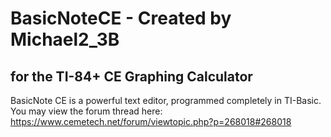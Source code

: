 # BasicNoteCE - Created by Michael2_3B
## for the TI-84+ CE Graphing Calculator

BasicNote CE is a powerful text editor, programmed completely in TI-Basic. 
You may view the forum thread here: https://www.cemetech.net/forum/viewtopic.php?p=268018#268018
